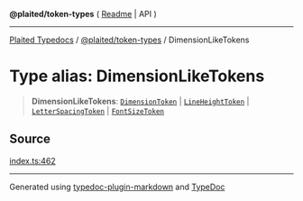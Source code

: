 **@plaited/token-types** ( [Readme](../README.md) \| API )

***

[Plaited Typedocs](../../../modules.md) / [@plaited/token-types](../modules.md) / DimensionLikeTokens

# Type alias: DimensionLikeTokens

> **DimensionLikeTokens**: [`DimensionToken`](DimensionToken.md) \| [`LineHeightToken`](LineHeightToken.md) \| [`LetterSpacingToken`](LetterSpacingToken.md) \| [`FontSizeToken`](FontSizeToken.md)

## Source

[index.ts:462](https://github.com/plaited/plaited/blob/b151218/libs/token-types/src/index.ts#L462)

***

Generated using [typedoc-plugin-markdown](https://www.npmjs.com/package/typedoc-plugin-markdown) and [TypeDoc](https://typedoc.org/)

